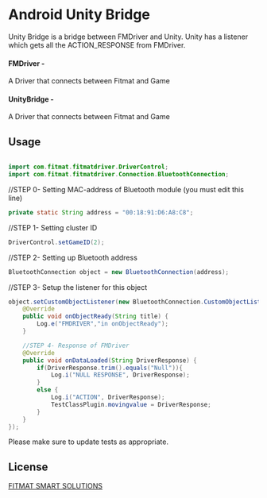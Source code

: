 # Android Unity Bridge

Unity Bridge is a bridge between FMDriver and Unity. Unity has a listener which gets all the ACTION_RESPONSE from FMDriver.


#### FMDriver - 
A Driver that connects between Fitmat and Game
 
#### UnityBridge - 
A Driver that connects between Fitmat and Game
 


## Usage
```java

import com.fitmat.fitmatdriver.DriverControl;
import com.fitmat.fitmatdriver.Connection.BluetoothConnection;
```

//STEP 0- Setting MAC-address of Bluetooth module (you must edit this line)
```java
private static String address = "00:18:91:D6:A8:C8";
```
//STEP 1- Setting cluster ID
```java
DriverControl.setGameID(2);
```
//STEP 2- Setting up Bluetooth address
```java
BluetoothConnection object = new BluetoothConnection(address);
```
//STEP 3- Setup the listener for this object
```java
object.setCustomObjectListener(new BluetoothConnection.CustomObjectListenerInterface() {
    @Override
    public void onObjectReady(String title) {
        Log.e("FMDRIVER","in onObjectReady");
    }

    //STEP 4- Response of FMDriver
    @Override
    public void onDataLoaded(String DriverResponse) {
        if(DriverResponse.trim().equals("Null")){
            Log.i("NULL RESPONSE", DriverResponse);
        }
        else {
            Log.i("ACTION", DriverResponse);
            TestClassPlugin.movingvalue = DriverResponse;
        }
    }
});
```

Please make sure to update tests as appropriate.

## License
[FITMAT SMART SOLUTIONS](http://www.fundaysports.in)
